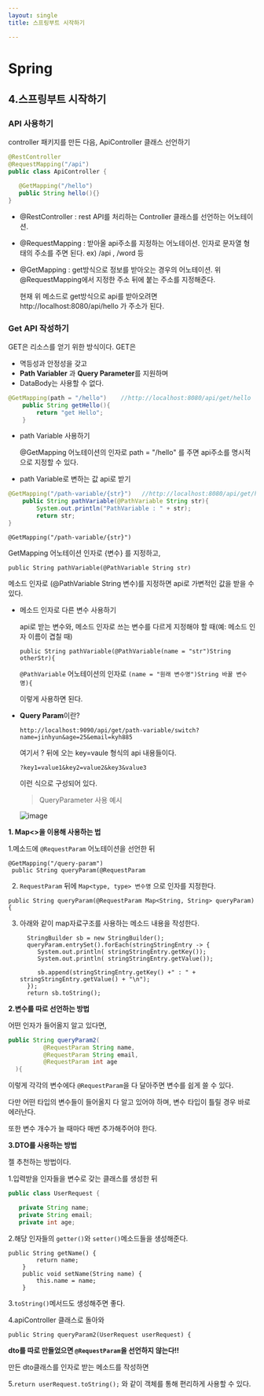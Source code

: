 ```yaml
---
layout: single
title: 스프링부트 시작하기

---
```


# Spring
  ## 4.스프링부트 시작하기
  
  ### API 사용하기
 
  controller 패키지를 만든 다음, ApiController 클래스 선언하기
 
 ```java
@RestController
@RequestMapping("/api")
public class ApiController {

    @GetMapping("/hello")
    public String hello(){} 
}
 ```
* @RestController : rest API를 처리하는 Controller 클래스를 선언하는 어노테이션.
 
* @RequestMapping : 받아올 api주소를 지정하는 어노테이션. 인자로 문자열 형태의 주소를 주면 된다. ex) /api , /word 등   
 
* @GetMapping : get방식으로 정보를 받아오는 경우의 어노테이션. 위 @RequestMapping에서 지정한 주소 뒤에 붙는 주소를 지정해준다.
    
    현재 위 메소드로 get방식으로 api를 받아오려면 http://localhost:8080/api/hello 가 주소가 된다.


### Get API 작성하기

GET은 리소스를 얻기 위한 방식이다. GET은
  * 멱등성과 안정성을 갖고
  * **Path Variabler** 과 **Query Parameter**를 지원하며
  * DataBody는 사용할 수 없다.

```java
@GetMapping(path = "/hello")    //http://localhost:8080/api/get/hello
    public String getHello(){
        return "get Hello";
    }
```
* path Variable 사용하기

  @GetMapping 어노테이션의 인자로 path = "/hello" 를 주면 api주소를 명시적으로 지정할 수 있다.

* path Variable로 변하는 값 api로 받기

```java
@GetMapping("/path-variable/{str}")   //http://localhost:8080/api/get/hello/{str}
    public String pathVariable(@PathVariable String str){
        System.out.println("PathVariable : " + str);
        return str;
}
```

  `@GetMapping("/path-variable/{str}")`

  GetMapping 어노테이션 인자로 {변수} 를 지정하고,

  `public String pathVariable(@PathVariable String str)`

  메소드 인자로 (@PathVariable String 변수)를 지정하면 api로 가변적인 값을 받을 수 있다.

  * 메소드 인자로 다른 변수 사용하기

    api로 받는 변수와, 메소드 인자로 쓰는 변수를 다르게 지정해야 할 때(예: 메소드 인자 이름이 겹칠 때)

    `public String pathVariable(@PathVariable(name = "str")String otherStr){`

    `@PathVariable` 어노테이션의 인자로 `(name = "원래 변수명")String 바꿀 변수명){`

    이렇게 사용하면 된다.
    

* **Query Param**이란?

  `http://localhost:9090/api/get/path-variable/switch?name=jinhyun&age=25&email=kyh885`
  
  여기서 ? 뒤에 오는 key=vaule 형식의 api 내용들이다.
  
  `?key1=value1&key2=value2&key3&value3`
  
  이런 식으로 구성되어 있다.
  
  >QueryParameter 사용 예시
  >
  ![image](https://user-images.githubusercontent.com/75404119/146638273-e8cd6a8b-4919-4ba6-93e3-0df00ce2d16a.png)
  
 
  
**1. Map<>을 이용해 사용하는 법**

1.메소드에 `@RequestParam` 어노테이션을 선언한 뒤
       
    @GetMapping("/query-param")
     public String queryParam(@RequestParam 

   2. `RequestParam` 뒤에 `Map<type, type> 변수명` 으로 인자를 지정한다.
      
   `public String queryParam(@RequestParam Map<String, String> queryParam){`


   3. 아래와 같이 map자료구조를 사용하는 메소드 내용을 작성한다.
      
            StringBuilder sb = new StringBuilder();
            queryParam.entrySet().forEach(stringStringEntry -> {
               System.out.println( stringStringEntry.getKey());
               System.out.println( stringStringEntry.getValue());

               sb.append(stringStringEntry.getKey() +" : " + stringStringEntry.getValue() + "\n");
            });
            return sb.toString();
            
            
**2.변수를 따로 선언하는 방법**
  
  어떤 인자가 들어올지 알고 있다면,
  ```java
  public String queryParam2(
            @RequestParam String name,
            @RequestParam String email,
            @RequestParam int age
    ){
 ```
    
 이렇게 각각의 변수에다 `@RequestParam`을 다 달아주면 변수를 쉽게 쓸 수 있다.
    
 다만 어떤 타입의 변수들이 들어올지 다 알고 있어야 하며, 변수 타입이 틀릴 경우 바로 에러난다.
    
 또한 변수 개수가 늘 때마다 매번 추가해주어야 한다.
 
 
 
 **3.DTO를 사용하는 방법**
 
 젤 추천하는 방법이다.
 
 1.입력받을 인자들을 변수로 갖는 클래스를 생성한 뒤
 ```java
 public class UserRequest {

    private String name;
    private String email;
    private int age;
```

2.해당 인자들의 `getter()`와 `setter()`메소드들을 생성해준다.
```
public String getName() {
        return name;
    }
    public void setName(String name) {
        this.name = name;
    }
```


3.`toString()`메서드도 생성해주면 좋다.


4.apiController 클래스로 돌아와

`public String queryParam2(UserRequest userRequest) {`

**dto를 따로 만들었으면 `@RequestParam`을 선언하지 않는다!!**

만든 dto클래스를 인자로 받는 메소드를 작성하면 


5.`return userRequest.toString();` 와 같이 객체를 통해 편리하게 사용할 수 있다.

  
  





